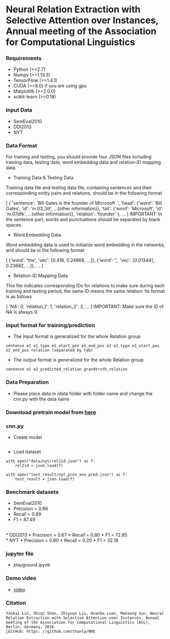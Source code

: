 # Neural Relation Extraction with Selective Attention over Instances, Annual meeting of the Association for Computational Linguistics 


### Requirements<br>
* Python (>=2.7)
* Numpy (>=1.13.3)
* TensorFlow (>=1.4.1)
* CUDA (>=8.0) if you are using gpu
* Matplotlib (>=2.0.0)
* scikit-learn (>=0.18)

### Input Data
* SemEval2010
* DDI2013
* NYT

### Data Format

For training and testing, you should provide four JSON files including training data, testing data, word embedding data and relation-ID mapping data.

* Training Data & Testing Data

Training data file and testing data file, containing sentences and their corresponding entity pairs and relations, should be in the following format

[
    {
        'sentence': 'Bill Gates is the founder of Microsoft .',
        'head': {'word': 'Bill Gates', 'id': 'm.03_3d', ...(other information)},
        'tail': {'word': 'Microsoft', 'id': 'm.07dfk', ...(other information)},
        'relation': 'founder'
    },
    ...
]
IMPORTANT: In the sentence part, words and punctuations should be separated by blank spaces.

* Word Embedding Data

Word embedding data is used to initialize word embedding in the networks, and should be in the following format

[
    {'word': 'the', 'vec': [0.418, 0.24968, ...]},
    {'word': ',', 'vec': [0.013441, 0.23682, ...]},
    ...
]
* Relation-ID Mapping Data

This file indicates corresponding IDs for relations to make sure during each training and testing period, the same ID means the same relation. Its format is as follows

{
    'NA': 0,
    'relation_1': 1,
    'relation_2': 2,
    ...
}
IMPORTANT: Make sure the ID of NA is always 0.

### Input format for training/prediction
* The input format is generalized for the whole Relation group
```
sentence e1 e1_type e1_start_pos e1_end_pos e2 e2_type e2_start_pos e2_end_pos relation (separated by tab)
```
* The output format is generalized for the whole Relation group
```
sentence e1 e2 predicted_relation grandtruth_relation
```

### Data Preparation 
* Please place data in /data folder with folder name and change the cnn.py with the data name 

### Download pretrain model from [here](https://drive.google.com/file/d/1eSGYObt-SRLccvYCsWaHx1ldurp9eDN_/view?usp=sharing) <br>



### cnn.py
* Create model
```

```
* Load dataset
```
with open("data/nyt/rel2id.json") as f:
    rel2id = json.load(f)

with open("test_result/nyt_pcnn_ave_pred.json") as f:
    test_result = json.load(f)
```


### Benchmark datasets
* SemEval2010
* Precision = 0.86
* Recall = 0.89
* F1 = 87.49
<br>
* DDI2013
* Precision = 0.67
* Recall = 0.80
* F1 = 72.85
<br>
* NYT
* Precision = 0.80
* Recall = 0.20
* F1 = 32.18

### jupyter file
* playground.ipynb

### Demo video
*  [video](https://www.youtube.com/watch?v=_qNI1YaPIh0&feature=youtu.be)<br>

### Citation
```
Yankai Lin, Shiqi Shen, Zhiyuan Liu, Huanbo Luan, Maosong Sun, Neural Relation Extraction with Selective Attention over Instances, Annual meeting of the Association for Computational Linguistics (ACL), Berlin, Germany, 2016 
GitHub: https: //github.com/thunlp/NRE

```